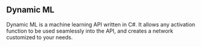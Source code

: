 
## Dynamic ML

Dynamic ML is a machine learning API written in C#. It allows any activation function to be used seamlessly into the API, and creates a network customized to your needs.
